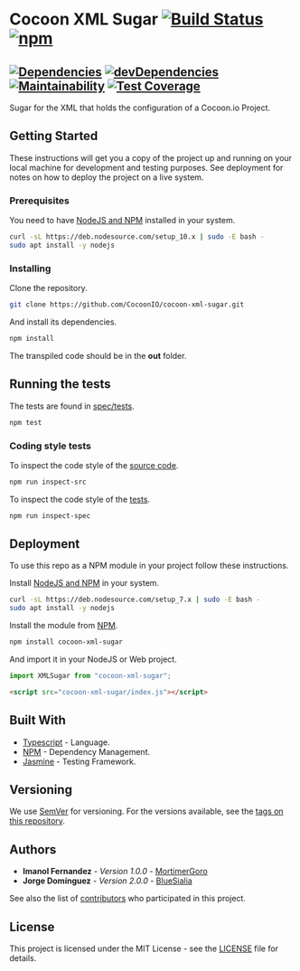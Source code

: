 # Cocoon XML Sugar [![Build Status](https://travis-ci.org/CocoonIO/cocoon-xml-sugar.svg?branch=master)](https://travis-ci.org/CocoonIO/cocoon-xml-sugar) [![npm](https://img.shields.io/npm/v/cocoon-xml-sugar.svg)](https://www.npmjs.com/package/cocoon-xml-sugar)

[![Dependencies](https://david-dm.org/cocoonio/cocoon-xml-sugar/status.svg)](https://david-dm.org/cocoonio/cocoon-xml-sugar)
[![devDependencies](https://david-dm.org/cocoonio/cocoon-xml-sugar/dev-status.svg)](https://david-dm.org/cocoonio/cocoon-xml-sugar)
[![Maintainability](https://api.codeclimate.com/v1/badges/5723b84105131d3795ce/maintainability)](https://codeclimate.com/github/CocoonIO/cocoon-xml-sugar/maintainability)
[![Test Coverage](https://api.codeclimate.com/v1/badges/5723b84105131d3795ce/test_coverage)](https://codeclimate.com/github/CocoonIO/cocoon-xml-sugar/test_coverage)
---

Sugar for the XML that holds the configuration of a Cocoon.io Project.

## Getting Started

These instructions will get you a copy of the project up and running on your local machine for development and testing
purposes. See deployment for notes on how to deploy the project on a live system.

### Prerequisites

You need to have [NodeJS and NPM](https://nodejs.org/en/download/package-manager/) installed in your system.

```bash
curl -sL https://deb.nodesource.com/setup_10.x | sudo -E bash -
sudo apt install -y nodejs
```

### Installing

Clone the repository.

```bash
git clone https://github.com/CocoonIO/cocoon-xml-sugar.git
```

And install its dependencies.

```bash
npm install
```

The transpiled code should be in the **out** folder.

## Running the tests

The tests are found in [spec/tests](spec/tests).

```bash
npm test
```

### Coding style tests

To inspect the code style of the [source code](src).

```bash
npm run inspect-src
```

To inspect the code style of the [tests](spec/tests).

```bash
npm run inspect-spec
```

## Deployment

To use this repo as a NPM module in your project follow these instructions.

Install [NodeJS and NPM](https://nodejs.org/en/download/package-manager/) in your system.

```bash
curl -sL https://deb.nodesource.com/setup_7.x | sudo -E bash -
sudo apt install -y nodejs
```

Install the module from [NPM](https://www.npmjs.com/package/cocoon-xml-sugar).

```bash
npm install cocoon-xml-sugar
```

And import it in your NodeJS or Web project.

```js
import XMLSugar from "cocoon-xml-sugar";
```

```html
<script src="cocoon-xml-sugar/index.js"></script>
```

## Built With

* [Typescript](https://www.typescriptlang.org/) - Language.
* [NPM](http://www.npmjs.com/) - Dependency Management.
* [Jasmine](https://jasmine.github.io/) - Testing Framework.

## Versioning

We use [SemVer](http://semver.org/) for versioning. For the versions available, see the
[tags on this repository](https://github.com/CocoonIO/cocoon-xml-sugar/tags).

## Authors

* **Imanol Fernandez** - *Version 1.0.0* - [MortimerGoro](https://github.com/MortimerGoro)
* **Jorge Domínguez** - *Version 2.0.0* - [BlueSialia](https://github.com/BlueSialia)

See also the list of [contributors](https://github.com/your/project/contributors) who participated in this project.

## License

This project is licensed under the MIT License - see the [LICENSE](LICENSE) file for details.
